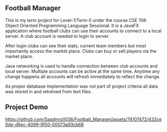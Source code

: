 Football Manager
---------------------

This is my term project for Level-1/Term-II under the course CSE 108: Object Oriented Programming Language Sessional. It is a JavaFX application where football clubs can use their accounts to connect to a local server. A club account is needed to login to server.

After login clubs can see their stats, current team members but most importantly access the market place. Clubs can buy or sell players via the market place.

Java networking is used to handle connection between club accounts and local server. Multiple accounts can be active at the same time. Anytime any change happens all accounts will refresh immediately to reflect the change.

As proper database implementation was not part of project criteria all data was stored in and retreived from text files.

Project Demo
--------------------


https://github.com/Saadmrp1038/Football_Manager/assets/74107472/432ce0de-d6ec-4099-9f50-00073a93cb68

